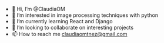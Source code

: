 - 👋 Hi, I’m @ClaudiaOM
- 👀 I’m interested in image processing techniques with python
- 🌱 I’m currently learning React and Django 
- 💞️ I’m looking to collaborate on interesting projects
- 📫 How to reach me claudiaomtnez@gmail.com

<!---
ClaudiaOM/ClaudiaOM is a ✨ special ✨ repository because its `README.md` (this file) appears on your GitHub profile.
You can click the Preview link to take a look at your changes.
--->
